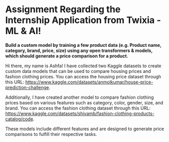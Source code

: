 # Assignment Regarding the Internship Application from Twixia - ML & AI!

**Build a custom model by training a few product data (e.g. Product name, category, brand, price, size) using any open transformers & models, which should generate a price comparison for a product.**

Hi there, my name is Ashfa!
I have collected two Kaggle datasets to create custom data models that can be used to compare housing prices and fashion clothing prices. You can access the housing price dataset through this URL: https://www.kaggle.com/datasets/anmolkumar/house-price-prediction-challenge. 

Additionally, I have created another model to compare fashion clothing prices based on various features such as category, color, gender, size, and brand. You can access the fashion clothing dataset through this URL: https://www.kaggle.com/datasets/shivamb/fashion-clothing-products-catalog/code. 

These models include different features and are designed to generate price comparisons to fulfill their respective tasks.
